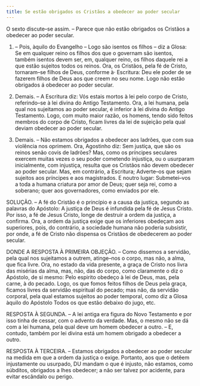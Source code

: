 ```yaml
---
title: Se estão obrigados os Cristãos a obedecer ao poder secular
---
```


O sexto discute–se assim. – Parece que não estão obrigados os Cristãos a obedecer ao poder secular.  

1. – Pois, àquilo do Evangelho – Logo são isentos os filhos – diz a Glosa: Se em qualquer reino os filhos dos que o governam são isentos, também isentos devem ser, em, qualquer reino, os filhos daquele rei a que estão sujeitos todos os reinos. Ora, os Cristãos, pela fé de Cristo, tornaram–se filhos de Deus, conforme à· Escritura: Deu ele poder de se fazerem filhos de Deus aos que creem no seu nome. Logo não estão obrigados á obedecer ao poder secular.  

2. Demais. – A Escritura diz: Vós estais mortos à lei pelo corpo de Cristo, referindo–se à lei divina do Antigo Testamento. Ora, a lei humana, pela qual nos sujeitamos ao poder secular, é inferior à lei divina do Antigo Testamento. Logo, com muito maior razão, os homens, tendo sido feitos membros do corpo de Cristo, ficam livres da lei de sujeição pela qual deviam obedecer ao poder secular.  

3. Demais. – Não estamos obrigados a obedecer aos ladrões, que com sua violência nos oprimem. Ora, Agostinho diz: Sem justiça, que são os reinos senão covis de ladrões? Mas, como os príncipes seculares exercem muitas vezes o seu poder cometendo injustiça, ou o usurparam inicialmente, com injustiça, resulta que os Cristãos não devem obedecer ao poder secular.  Mas, em contrário, a Escritura; Adverte–os que sejam sujeitos aos príncipes e aos magistrados. E noutro lugar: Submetei–vos a toda a humana criatura por amor de Deus; quer seja rei, como a soberano; quer aos governadores, como enviados por ele.  

SOLUÇÃO. – A fé do Cristão é o princípio e a causa da justiça, segundo as palavras do Apóstolo: A justiça de Deus é infundida pela fé de Jesus Cristo. Por isso, a fé de Jesus Cristo, longe de destruir a ordem da justiça, a confirma. Ora, a ordem da justiça exige que os inferiores obedeçam aos superiores, pois, do contrário, a sociedade humana não poderia subsistir, por onde, a fé de Cristo não dispensa os Cristãos de obedecerem ao poder secular.  

DONDE A RESPOSTA À PRIMEIRA OBJEÇÃO. – Como dissemos a servidão, pela qual nos sujeitamos a outrem, atinge–nos o corpo, mas não, a alma, que fica livre. Ora, no estado da vida presente, a graça de Cristo nos livra das misérias da alma, mas, não, das do corpo, como claramente o diz o Apóstolo, de si mesmo: Pelo espirito obedeço à lei de Deus, mas, pela carne, à do pecado. Logo, os que fomos feitos filhos de Deus pela graça, ficamos livres da servidão espiritual do pecado; mas não, da servidão corporal, pela qual estamos sujeitos ao poder temporal, como diz a Glosa àquilo do Apóstolo Todos os que estão debaixo do jugo, etc.  

RESPOSTA À SEGUNDA. – A lei antiga era figura do Novo Testamento e por isso tinha de cessar, com o advento da verdade. Mas, o mesmo não se dá com a lei humana, pela qual deve um homem obedecer a outro. – E, contudo, também por lei divina está um homem obrigado a obedecer a outro.  

RESPOSTA À TERCEIRA. – Estamos obrigados a obedecer ao poder secular na medida em que a ordem da justiça o exige. Portanto, aos que o detêem injustamente ou usurpado, DU mandam o que é injusto, não estamos, como súbditos, obrigados a lhes obedecer; a não ser talvez por acidente, para evitar escândalo ou perigo.